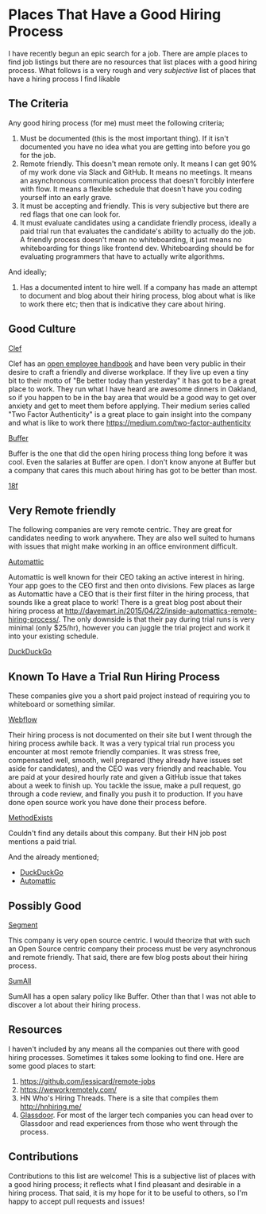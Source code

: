 # Places That Have a Good Hiring Process

I have recently begun an epic search for a job. There are ample places to find job listings but there are no resources that list places with a good hiring process. What follows is a very rough and very *subjective* list of places that have a hiring process I find likable

## The Criteria

Any good hiring process (for me) must meet the following criteria;

1. Must be documented (this is the most important thing). If it isn't documented you have no idea what you are getting into before you go for the job.
2. Remote friendly. This doesn't mean remote only. It means I can get 90% of my work done via Slack and GitHub. It means no meetings. It means an asynchronous communication process that doesn't forcibly interfere with flow. It means a flexible schedule that doesn't have you coding yourself into an early grave.
3. It must be accepting and friendly. This is very subjective but there are red flags that one can look for.
4. It must evaluate candidates using a candidate friendly process, ideally a paid trial run that evaluates the candidate's ability to actually do the job. A friendly process doesn't mean no whiteboarding, it just means no whiteboarding for things like frontend dev. Whiteboarding should be for evaluating programmers that have to actually write algorithms.

And ideally;

1. Has a documented intent to hire well. If a company has made an attempt to document and blog about their hiring process, blog about what is like to work there etc; then that is indicative they care about hiring.

## Good Culture

[Clef](https://getclef.com/about/#opportunities)

Clef has an [open employee handbook](https://github.com/clef/handbook) and have been very public in their desire to craft a friendly and diverse workplace. If they live up even a tiny bit to their motto of "Be better today than yesterday" it has got to be a great place to work. They run what I have heard are awesome dinners in Oakland, so if you happen to be in the bay area that would be a good way to get over anxiety and get to meet them before applying. Their medium series called "Two Factor Authenticity" is a great place to gain insight into the company and what is like to work there https://medium.com/two-factor-authenticity

[Buffer](https://buffer.com/journey)

Buffer is the one that did the open hiring process thing long before it was cool. Even the salaries at Buffer are open. I don't know anyone at Buffer but a company that cares this much about hiring has got to be better than most.

[18f](https://pages.18f.gov/joining-18f/)

## Very Remote friendly

The following companies are very remote centric. They are great for candidates needing to work anywhere. They are also well suited to humans with issues that might make working in an office environment difficult.

[Automattic](https://automattic.com/work-with-us/)

Automattic is well known for their CEO taking an active interest in hiring. Your app goes to the CEO first and then onto divisions. Few places as large as Automattic have a CEO that is their first filter in the hiring process, that sounds like a great place to work! There is a great blog post about their hiring process at http://davemart.in/2015/04/22/inside-automattics-remote-hiring-process/. The only downside is that their pay during trial runs is very minimal (only $25/hr), however you can juggle the trial project and work it into your existing schedule.

[DuckDuckGo](https://duck.co/help/company/hiring)

## Known To Have a Trial Run Hiring Process

These companies give you a short paid project instead of requiring you to whiteboard or something similar.

[Webflow](https://webflow.com/about#jobs)

Their hiring process is not documented on their site but I went through the hiring process awhile back. It was a very typical trial run process you encounter at most remote friendly companies. It was stress free, compensated well, smooth, well prepared (they already have issues set aside for candidates), and the CEO was very friendly and reachable. You are paid at your desired hourly rate and given a GitHub issue that takes about a week to finish up. You tackle the issue, make a pull request, go through a code review, and finally you push it to production. If you have done open source work you have done their process before.

[MethodExists](https://news.ycombinator.com/item?id=10822828)

Couldn't find any details about this company. But their HN job post mentions a paid trial.

And the already mentioned;

- [DuckDuckGo](https://duck.co/help/company/hiring)
- [Automattic](https://automattic.com/work-with-us/)

## Possibly Good

[Segment](https://segment.com/jobs/)

This company is very open source centric. I would theorize that with such an Open Source centric company their process must be very asynchronous and remote friendly. That said, there are few blog posts about their hiring process.

[SumAll](https://sumall.com/careers)

SumAll has a open salary policy like Buffer. Other than that I was not able to discover a lot about their hiring process.

## Resources

I haven't included by any means all the companies out there with good hiring processes. Sometimes it takes some looking to find one. Here are some good places to start:

1. https://github.com/jessicard/remote-jobs
2. https://weworkremotely.com/
3. HN Who's Hiring Threads. There is a site that compiles them http://hnhiring.me/
4. [Glassdoor](https://www.glassdoor.com). For most of the larger tech companies you can head over to Glassdoor and read experiences from those who went through the process.

## Contributions

Contributions to this list are welcome! This is a subjective list of places with a good hiring process; it reflects what I find pleasant and desirable in a hiring process. That said, it is my hope for it to be useful to others, so I'm happy to accept pull requests and issues!
